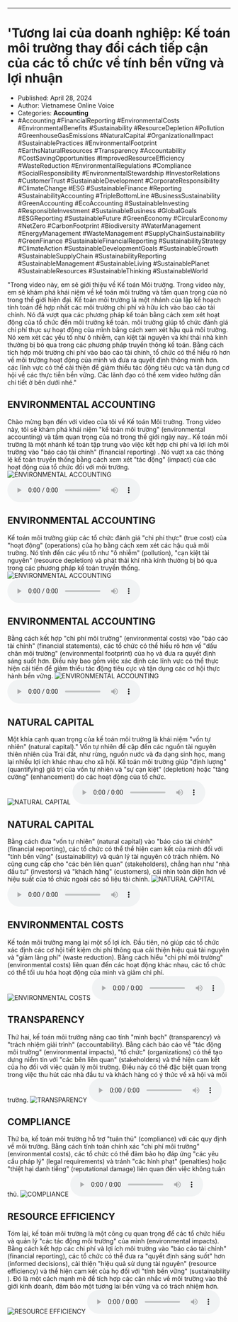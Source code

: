 
---

# \'Tương lai của doanh nghiệp: Kế toán môi trường thay đổi cách tiếp cận của các tổ chức về tính bền vững và lợi nhuận

- Published: April 28, 2024
- Author: Vietnamese Online Voice
- Categories: **Accounting**
- #Accounting #FinancialReporting #EnvironmentalCosts #EnvironmentalBenefits #Sustainability #ResourceDepletion #Pollution #GreenhouseGasEmissions #NaturalCapital #OrganizationalImpact #SustainablePractices #EnvironmentalFootprint #EarthsNaturalResources #Transparency #Accountability #CostSavingOpportunities #ImprovedResourceEfficiency #WasteReduction #EnvironmentalRegulations #Compliance #SocialResponsibility #EnvironmentalStewardship #InvestorRelations #CustomerTrust #SustainableDevelopment #CorporateResponsibility #ClimateChange #ESG #SustainableFinance #Reporting #SustainabilityAccounting #TripleBottomLine #BusinessSustainability #GreenAccounting #EcoAccounting #SustainableInvesting #ResponsibleInvestment #SustainableBusiness #GlobalGoals #ESGReporting #SustainableFuture #GreenEconomy #CircularEconomy #NetZero #CarbonFootprint #Biodiversity #WaterManagement #EnergyManagement #WasteManagement #SupplyChainSustainability #GreenFinance #SustainableFinancialReporting #SustainabilityStrategy #ClimateAction #SustainableDevelopmentGoals #SustainableGrowth #SustainableSupplyChain #SustainabilityReporting #SustainableManagement #SustainableLiving #SustainablePlanet #SustainableResources #SustainableThinking #SustainableWorld

"Trong video này, em sẽ giới thiệu về Kế toán Môi trường. Trong video này, em sẽ khám phá khái niệm về kế toán môi trường và tầm quan trọng của nó trong thế giới hiện đại. Kế toán môi trường là một nhánh của lập kế hoạch tính toán để hợp nhất các môi trường chi phí và hữu ích vào báo cáo tài chính. Nó đã vượt qua các phương pháp kế toán bằng cách xem xét hoạt động của tổ chức đến môi trường kế toán. môi trường giúp tổ chức đánh giá chi phí thực sự hoạt động của mình bằng cách xem xét hậu quả môi trường. Nó xem xét các yếu tố như ô nhiễm, cạn kiệt tài nguyên và khí thải nhà kính thường bị bỏ qua trong các phương pháp truyền thông kế toán. Bằng cách tích hợp môi trường chi phí vào báo cáo tài chính, tổ chức có thể hiểu rõ hơn về môi trường hoạt động của mình và đưa ra quyết định thông minh hơn. các lĩnh vực có thể cải thiện để giảm thiểu tác động tiêu cực và tận dụng cơ hội về các thực tiễn bền vững. Các lãnh đạo có thể xem video hướng dẫn chi tiết ở bên dưới nhé."


## ENVIRONMENTAL ACCOUNTING

Chào mừng bạn đến với video của tôi về Kế toán Môi trường. Trong video này, tôi sẽ khám phá khái niệm "kế toán môi trường" (environmental accounting) và tầm quan trọng của nó trong thế giới ngày nay.. Kế toán môi trường là một nhánh kế toán tập trung vào việc kết hợp chi phí và lợi ích môi trường vào "báo cáo tài chính" (financial reporting) . Nó vượt xa các thông lệ kế toán truyền thống bằng cách xem xét "tác động" (impact) của các hoạt động của tổ chức đối với môi trường.
![ENVIRONMENTAL ACCOUNTING](https://http-archiver-apis-production-80.schnworks.com/storage/images/transitions/2024-04-28/transition--29182043790-Montserrat-Regular-1A237E.jpg)
<audio controls>
    <source src="https://http-archiver-apis-production-80.schnworks.com/storage/storage/audio/file-1731234694.mp3" type="audio/mpeg">
</audio>



## ENVIRONMENTAL ACCOUNTING

Kế toán môi trường giúp các tổ chức đánh giá "chi phí thực" (true cost) của "hoạt động" (operations) của họ bằng cách xem xét các hậu quả môi trường. Nó tính đến các yếu tố như "ô nhiễm" (pollution), "cạn kiệt tài nguyên" (resource depletion) và phát thải khí nhà kính thường bị bỏ qua trong các phương pháp kế toán truyền thống.
![ENVIRONMENTAL ACCOUNTING](https://http-archiver-apis-production-80.schnworks.com/storage/images/transitions/2024-04-28/transition-12000031070-Montserrat-Black-283593.jpg)
<audio controls>
    <source src="https://http-archiver-apis-production-80.schnworks.com/storage/storage/audio/file-33863090698.mp3" type="audio/mpeg">
</audio>



## ENVIRONMENTAL ACCOUNTING

Bằng cách kết hợp "chi phí môi trường" (environmental costs) vào "báo cáo tài chính" (financial statements), các tổ chức có thể hiểu rõ hơn về "dấu chân môi trường" (environmental footprint) của họ và đưa ra quyết định sáng suốt hơn. Điều này bao gồm việc xác định các lĩnh vực có thể thực hiện cải tiến để giảm thiểu tác động tiêu cực và tận dụng các cơ hội thực hành bền vững.
![ENVIRONMENTAL ACCOUNTING](https://http-archiver-apis-production-80.schnworks.com/storage/images/transitions/2024-04-28/transition-28217858096-Montserrat-ExtraBold-880E4F.jpg)
<audio controls>
    <source src="https://http-archiver-apis-production-80.schnworks.com/storage/storage/audio/file-21674498894.mp3" type="audio/mpeg">
</audio>



## NATURAL CAPITAL

Một khía cạnh quan trọng của kế toán môi trường là khái niệm "vốn tự nhiên" (natural capital)." Vốn tự nhiên đề cập đến các nguồn tài nguyên thiên nhiên của Trái đất, như rừng, nguồn nước và đa dạng sinh học, mang lại nhiều lợi ích khác nhau cho xã hội. Kế toán môi trường giúp "định lượng" (quantifying) giá trị của vốn tự nhiên và "sự cạn kiệt" (depletion) hoặc "tăng cường" (enhancement) do các hoạt động của tổ chức.
![NATURAL CAPITAL](https://http-archiver-apis-production-80.schnworks.com/storage/images/transitions/2024-04-28/transition--17810553574-Montserrat-ExtraBold-283593.jpg)
<audio controls>
    <source src="https://http-archiver-apis-production-80.schnworks.com/storage/storage/audio/file-7127213359.mp3" type="audio/mpeg">
</audio>



## NATURAL CAPITAL

Bằng cách đưa "vốn tự nhiên" (natural capital) vào "báo cáo tài chính" (financial reporting), các tổ chức có thể thể hiện cam kết của mình đối với "tính bền vững" (sustainability) và quản lý tài nguyên có trách nhiệm. Nó cũng cung cấp cho "các bên liên quan" (stakeholders), chẳng hạn như "nhà đầu tư" (investors) và "khách hàng" (customers), cái nhìn toàn diện hơn về hiệu suất của tổ chức ngoài các số liệu tài chính.
![NATURAL CAPITAL](https://http-archiver-apis-production-80.schnworks.com/storage/images/transitions/2024-04-28/transition-3210386913-Montserrat-Black-7B1FA2.jpg)
<audio controls>
    <source src="https://http-archiver-apis-production-80.schnworks.com/storage/storage/audio/file-26808621920.mp3" type="audio/mpeg">
</audio>



## ENVIRONMENTAL COSTS

Kế toán môi trường mang lại một số lợi ích. Đầu tiên, nó giúp các tổ chức xác định các cơ hội tiết kiệm chi phí thông qua cải thiện hiệu quả tài nguyên và "giảm lãng phí" (waste reduction). Bằng cách hiểu "chi phí môi trường" (environmental costs) liên quan đến các hoạt động khác nhau, các tổ chức có thể tối ưu hóa hoạt động của mình và giảm chi phí.
![ENVIRONMENTAL COSTS](https://http-archiver-apis-production-80.schnworks.com/storage/images/transitions/2024-04-28/transition--4040164988-Montserrat-SemiBold-880E4F.jpg)
<audio controls>
    <source src="https://http-archiver-apis-production-80.schnworks.com/storage/storage/audio/file-15100607858.mp3" type="audio/mpeg">
</audio>



## TRANSPARENCY

Thứ hai, kế toán môi trường nâng cao tính "minh bạch" (transparency) và "trách nhiệm giải trình" (accountability). Bằng cách báo cáo về "tác động môi trường" (environmental impacts), "tổ chức" (organizations) có thể tạo dựng niềm tin với "các bên liên quan" (stakeholders) và thể hiện cam kết của họ đối với việc quản lý môi trường. Điều này có thể đặc biệt quan trọng trong việc thu hút các nhà đầu tư và khách hàng có ý thức về xã hội và môi trường.
![TRANSPARENCY](https://http-archiver-apis-production-80.schnworks.com/storage/images/transitions/2024-04-28/transition--51751844336-Montserrat-Medium-004895.jpg)
<audio controls>
    <source src="https://http-archiver-apis-production-80.schnworks.com/storage/storage/audio/file-33570673438.mp3" type="audio/mpeg">
</audio>



## COMPLIANCE

Thứ ba, kế toán môi trường hỗ trợ "tuân thủ" (compliance) với các quy định về môi trường. Bằng cách tính toán chính xác "chi phí môi trường" (environmental costs), các tổ chức có thể đảm bảo họ đáp ứng "các yêu cầu pháp lý" (legal requirements) và tránh "các hình phạt" (penalties) hoặc "thiệt hại danh tiếng" (reputational damage) liên quan đến việc không tuân thủ.
![COMPLIANCE](https://http-archiver-apis-production-80.schnworks.com/storage/images/transitions/2024-04-28/transition--20660973365-Montserrat-ExtraBold-7B1FA2.jpg)
<audio controls>
    <source src="https://http-archiver-apis-production-80.schnworks.com/storage/storage/audio/file-18326592960.mp3" type="audio/mpeg">
</audio>



## RESOURCE EFFICIENCY

Tóm lại, kế toán môi trường là một công cụ quan trọng để các tổ chức hiểu và quản lý "các tác động môi trường" của mình (environmental impacts). Bằng cách kết hợp các chi phí và lợi ích môi trường vào "báo cáo tài chính" (financial reporting), các tổ chức có thể đưa ra "quyết định sáng suốt" hơn (informed decisions), cải thiện "hiệu quả sử dụng tài nguyên" (resource efficiency) và thể hiện cam kết của họ đối với "tính bền vững" (sustainability ). Đó là một cách mạnh mẽ để tích hợp các cân nhắc về môi trường vào thế giới kinh doanh, đảm bảo một tương lai bền vững và có trách nhiệm hơn.
![RESOURCE EFFICIENCY](https://http-archiver-apis-production-80.schnworks.com/storage/images/transitions/2024-04-28/transition--9670824560-Montserrat-Regular-673AB7.jpg)
<audio controls>
    <source src="https://http-archiver-apis-production-80.schnworks.com/storage/storage/audio/file-5395353283.mp3" type="audio/mpeg">
</audio>


